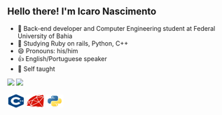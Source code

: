 ## Hello there! I'm Icaro Nascimento

- 🔭 Back-end developer and Computer Engineering student at Federal University of Bahia
- 🌱 Studying Ruby on rails, Python, C++
- 😄 Pronouns: his/him
- 👍 English/Portuguese speaker
- 📖 Self taught

<div>
  <img height="180em" src="https://github-readme-stats.vercel.app/api?username=icarome&show_icons=true&theme=dark&include_all_commits=true&count_private=true"/>
  <img height="180em" src="https://github-readme-stats.vercel.app/api/top-langs/?username=icarome&layout=compact&langs_count=16&theme=dark"/>
</div>
  
  <div style="display: inline_block"><br>
  <img align="center" alt="cpp" height="30" width="40" src="https://raw.githubusercontent.com/devicons/devicon/master/icons/cplusplus/cplusplus-plain.svg">
  <img align="center" alt="ruby" height="30" width="40" src="https://raw.githubusercontent.com/devicons/devicon/master/icons/ruby/ruby-plain.svg">
  <img align="center" alt="python" height="30" width="40" src="https://raw.githubusercontent.com/devicons/devicon/master/icons/python/python-original.svg">
</div>
  
  ##
  
<!-- <div>
  <a href = "mailto:icaronascimento@icloud.com"><img src="https://img.shields.io/badge/Microsoft_Outlook-0078D4?style=for-the-badge&logo=microsoft-outlook&logoColor=white" target="_blank"></a>
  <a href="https://www.linkedin.com/in/icaro-eonascimento" target="_blank"><img src="https://img.shields.io/badge/-LinkedIn-%230077B5?style=for-the-badge&logo=linkedin&logoColor=white" target="_blank"></a>   
</div>
